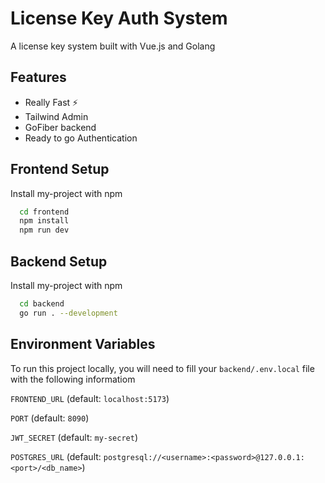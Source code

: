 
# License Key Auth System

A license key system built with Vue.js and Golang



## Features

- Really Fast ⚡️
- Tailwind Admin
- GoFiber backend
- Ready to go Authentication


## Frontend Setup

Install my-project with npm

```sh
  cd frontend
  npm install
  npm run dev
```
    
## Backend Setup

Install my-project with npm

```sh
  cd backend
  go run . --development
```
    
## Environment Variables

To run this project locally, you will need to fill your `backend/.env.local` file with the following informatiom

`FRONTEND_URL` (default: `localhost:5173`)

`PORT` (default: `8090`)

`JWT_SECRET` (default: `my-secret`)

`POSTGRES_URL` (default: `postgresql://<username>:<password>@127.0.0.1:<port>/<db_name>`)
